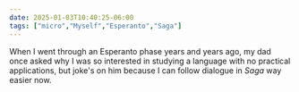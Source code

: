 ```yaml
---
date: 2025-01-03T10:40:25-06:00
tags: ["micro","Myself","Esperanto","Saga"]
---
```

When I went through an Esperanto phase years and years ago, my dad once asked why I was so interested in studying a language with no practical applications, but joke's on him because I can follow dialogue in *Saga* way easier now.